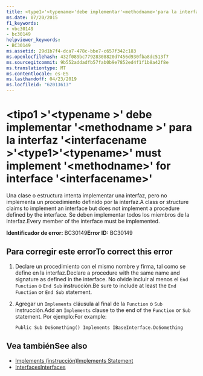 ```yaml
---
title: <type1>'<typename>'debe implementar'<methodname>'para la interfaz'<interfacename>'
ms.date: 07/20/2015
f1_keywords:
- vbc30149
- bc30149
helpviewer_keywords:
- BC30149
ms.assetid: 29d1b7f4-dca7-478c-bbe7-c657f342c183
ms.openlocfilehash: 432f089bc77928308820d7456d930fba8dc513f7
ms.sourcegitcommit: 9b552addadfb57fab0b9e7852ed4f1f1b8a42f8e
ms.translationtype: MT
ms.contentlocale: es-ES
ms.lasthandoff: 04/23/2019
ms.locfileid: "62013613"
---
```

# <a name="type1typename-must-implement-methodname-for-interface-interfacename"></a><span data-ttu-id="2d969-102">\<tipo1 >'\<typename >' debe implementar '\<methodname >' para la interfaz '\<interfacename >'</span><span class="sxs-lookup"><span data-stu-id="2d969-102">\<type1>'\<typename>' must implement '\<methodname>' for interface '\<interfacename>'</span></span>
<span data-ttu-id="2d969-103">Una clase o estructura intenta implementar una interfaz, pero no implementa un procedimiento definido por la interfaz.</span><span class="sxs-lookup"><span data-stu-id="2d969-103">A class or structure claims to implement an interface but does not implement a procedure defined by the interface.</span></span> <span data-ttu-id="2d969-104">Se deben implementar todos los miembros de la interfaz.</span><span class="sxs-lookup"><span data-stu-id="2d969-104">Every member of the interface must be implemented.</span></span>  
  
 <span data-ttu-id="2d969-105">**Identificador de error:** BC30149</span><span class="sxs-lookup"><span data-stu-id="2d969-105">**Error ID:** BC30149</span></span>  
  
## <a name="to-correct-this-error"></a><span data-ttu-id="2d969-106">Para corregir este error</span><span class="sxs-lookup"><span data-stu-id="2d969-106">To correct this error</span></span>  
  
1. <span data-ttu-id="2d969-107">Declare un procedimiento con el mismo nombre y firma, tal como se define en la interfaz.</span><span class="sxs-lookup"><span data-stu-id="2d969-107">Declare a procedure with the same name and signature as defined in the interface.</span></span> <span data-ttu-id="2d969-108">No olvide incluir al menos el `End Function` o `End Sub` instrucción.</span><span class="sxs-lookup"><span data-stu-id="2d969-108">Be sure to include at least the `End Function` or `End Sub` statement.</span></span>  
  
2. <span data-ttu-id="2d969-109">Agregar un `Implements` cláusula al final de la `Function` o `Sub` instrucción.</span><span class="sxs-lookup"><span data-stu-id="2d969-109">Add an `Implements` clause to the end of the `Function` or `Sub` statement.</span></span> <span data-ttu-id="2d969-110">Por ejemplo:</span><span class="sxs-lookup"><span data-stu-id="2d969-110">For example:</span></span>  
  
    ```  
    Public Sub DoSomething() Implements IBaseInterface.DoSomething  
    ```  
  
## <a name="see-also"></a><span data-ttu-id="2d969-111">Vea también</span><span class="sxs-lookup"><span data-stu-id="2d969-111">See also</span></span>

- [<span data-ttu-id="2d969-112">Implements (instrucción)</span><span class="sxs-lookup"><span data-stu-id="2d969-112">Implements Statement</span></span>](../../../visual-basic/language-reference/statements/implements-statement.md)
- [<span data-ttu-id="2d969-113">Interfaces</span><span class="sxs-lookup"><span data-stu-id="2d969-113">Interfaces</span></span>](../../../visual-basic/programming-guide/language-features/interfaces/index.md)
